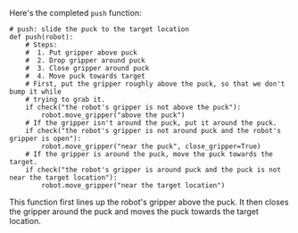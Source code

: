 Here's the completed `push` function:

```
# push: slide the puck to the target location
def push(robot):
    # Steps:
    #  1. Put gripper above puck
    #  2. Drop gripper around puck
    #  3. Close gripper around puck
    #  4. Move puck towards target
    # First, put the gripper roughly above the puck, so that we don't bump it while
    # trying to grab it.
    if check("the robot's gripper is not above the puck"):
        robot.move_gripper("above the puck")
    # If the gripper isn't around the puck, put it around the puck.
    if check("the robot's gripper is not around puck and the robot's gripper is open"):
        robot.move_gripper("near the puck", close_gripper=True)
    # If the gripper is around the puck, move the puck towards the target.
    if check("the robot's gripper is around puck and the puck is not near the target location"):
        robot.move_gripper("near the target location")
``` 

This function first lines up the robot's gripper above the puck. It then closes the gripper around the puck and moves the puck towards the target location.